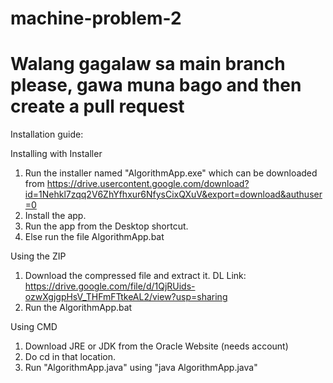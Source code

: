 # machine-problem-2

# Walang gagalaw sa main branch please, gawa muna bago and then create a pull request

Installation guide:

Installing with Installer
1. Run the installer named "AlgorithmApp.exe" which can be downloaded from https://drive.usercontent.google.com/download?id=1Nehkl7zqq2V6ZhYfhxur6NfysCixQXuV&export=download&authuser=0
2. Install the app.
3. Run the app from the Desktop shortcut.
4. Else run the file AlgorithmApp.bat

Using the ZIP
1. Download the compressed file and extract it. DL Link: https://drive.google.com/file/d/1QjRUids-ozwXgjgpHsV_THFmFTtkeAL2/view?usp=sharing
2. Run the AlgorithmApp.bat

Using CMD
1. Download JRE or JDK from the Oracle Website (needs account)
2. Do cd in that location.
3. Run "AlgorithmApp.java" using "java AlgorithmApp.java"
